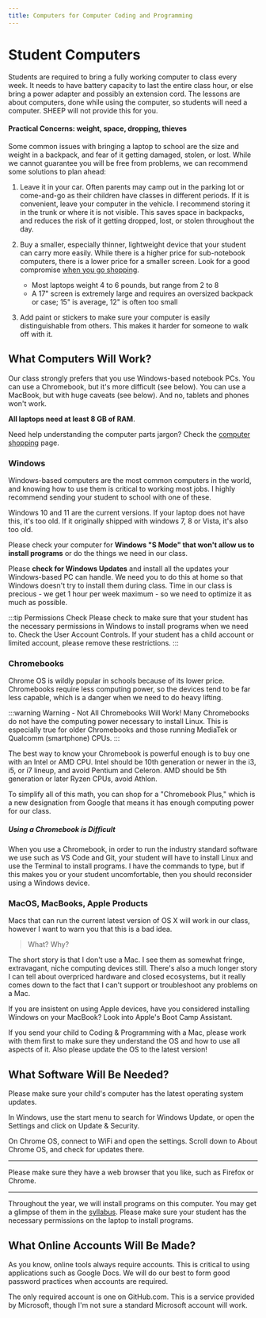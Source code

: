 ```yaml
---
title: Computers for Computer Coding and Programming
---
```


# Student Computers

Students are required to bring a fully working computer to class every week. It needs to have battery capacity to last the entire class hour, or else bring a power adapter and possibly an extension cord. The lessons are about computers, done while using the computer, so students will need a computer. SHEEP will not provide this for you.

#### Practical Concerns: weight, space, dropping, thieves

Some common issues with bringing a laptop to school are the size and weight in a backpack, and fear of it getting damaged, stolen, or lost. While we cannot guarantee you will be free from problems, we can recommend some solutions to plan ahead:

1. Leave it in your car. Often parents may camp out in the parking lot or come-and-go as their children have classes in different periods. If it is convenient, leave your computer in the vehicle. I recommend storing it in the trunk or where it is not visible. This saves space in backpacks, and reduces the risk of it getting dropped, lost, or stolen throughout the day.

2. Buy a smaller, especially thinner, lightweight device that your student can carry more easily. While there is a higher price for sub-notebook computers, there is a lower price for a smaller screen. Look for a good compromise [when you go shopping](computer-shopping).

   - Most laptops weight 4 to 6 pounds, but range from 2 to 8
   - A 17" screen is extremely large and requires an oversized backpack or case; 15" is average, 12" is often too small

3. Add paint or stickers to make sure your computer is easily distinguishable from others. This makes it harder for someone to walk off with it.

## What Computers Will Work?

Our class strongly prefers that you use Windows-based notebook PCs. You can use a Chromebook, but it's more difficult (see below). You can use a MacBook, but with huge caveats (see below). And no, tablets and phones won't work.

**All laptops need at least 8 GB of RAM**.

Need help understanding the computer parts jargon? Check the [computer shopping](computer-shopping) page.

### Windows

Windows-based computers are the most common computers in the world, and knowing how to use them is critical to working most jobs. I highly recommend sending your student to school with one of these.

Windows 10 and 11 are the current versions. If your laptop does not have this, it's too old. If it originally shipped with windows 7, 8 or Vista, it's also too old.

Please check your computer for **Windows "S Mode" that won't allow us to install programs** or do the things we need in our class.

Please **check for Windows Updates** and install all the updates your Windows-based PC can handle. We need you to do this at home so that Windows doesn't try to install them during class. Time in our class is precious - we get 1 hour per week maximum - so we need to optimize it as much as possible.

:::tip Permissions Check
Please check to make sure that your student has the necessary permissions in Windows to install programs when we need to. Check the User Account Controls. If your student has a child account or limited account, please remove these restrictions.
:::

### Chromebooks

Chrome OS is wildly popular in schools because of its lower price. Chromebooks require less computing power, so the devices tend to be far less capable, which is a danger when we need to do heavy lifting.

:::warning Warning - Not All Chromebooks Will Work!
Many Chromebooks do not have the computing power necessary to install Linux. This is especially true for older Chromebooks and those running MediaTek or Qualcomm (smartphone) CPUs.
:::

The best way to know your Chromebook is powerful enough is to buy one with an Intel or AMD CPU. Intel should be 10th generation or newer in the i3, i5, or i7 lineup, and avoid Pentium and Celeron. AMD should be 5th generation or later Ryzen CPUs, avoid Athlon.

To simplify all of this math, you can shop for a "Chromebook Plus," which is a new designation from Google that means it has enough computing power for our class.

##### Using a Chromebook is Difficult

When you use a Chromebook, in order to run the industry standard software we use such as VS Code and Git, your student will have to install Linux and use the Terminal to install programs. I have the commands to type, but if this makes you or your student uncomfortable, then you should reconsider using a Windows device.

### MacOS, MacBooks, Apple Products

Macs that can run the current latest version of OS X will work in our class, however I want to warn you that this is a bad idea.

> What? Why?

The short story is that I don't use a Mac. I see them as somewhat fringe, extravagant, niche computing devices still. There's also a much longer story I can tell about overpriced hardware and closed ecosystems, but it really comes down to the fact that I can't support or troubleshoot any problems on a Mac.

If you are insistent on using Apple devices, have you considered installing Windows on your MacBook? Look into Apple's Boot Camp Assistant.

If you send your child to Coding & Programming with a Mac, please work with them first to make sure they understand the OS and how to use all aspects of it. Also please update the OS to the latest version!

## What Software Will Be Needed?

Please make sure your child's computer has the latest operating system updates.

In Windows, use the start menu to search for Windows Update, or open the Settings and click on Update & Security.

On Chrome OS, connect to WiFi and open the settings. Scroll down to About Chrome OS, and check for updates there.

---

Please make sure they have a web browser that you like, such as Firefox or Chrome.

---

Throughout the year, we will install programs on this computer. You may get a glimpse of them in the [syllabus](syllabus). Please make sure your student has the necessary permissions on the laptop to install programs.

## What Online Accounts Will Be Made?

As you know, online tools always require accounts. This is critical to using applications such as Google Docs. We will do our best to form good password practices when accounts are required.

The only required account is one on GitHub.com. This is a service provided by Microsoft, though I'm not sure a standard Microsoft account will work.
